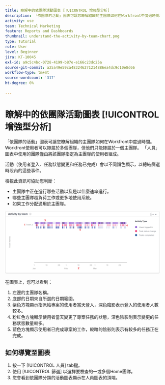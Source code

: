 ```yaml
---
title: 瞭解中的依團隊活動圖表 [!UICONTROL 增強型分析]
description: 「依團隊的活動」圖表可讓您瞭解組織的主團隊如何在Workfront中度過時間。
activity: use
team: Technical Marketing
feature: Reports and Dashboards
thumbnail: understand-the-activity-by-team-chart.png
type: Tutorial
role: User
level: Beginner
jira: KT-10045
exl-id: a9c5c4bc-0728-4199-b87e-e166c23dc25a
source-git-commit: a25a49e59ca483246271214886ea4dc9c10e8d66
workflow-type: tm+mt
source-wordcount: '317'
ht-degree: 0%

---
```


# 瞭解中的依團隊活動圖表 [!UICONTROL 增強型分析]

「依團隊的活動」圖表可讓您瞭解組織的主團隊如何在Workfront中度過時間。 Workfront使用者可以隸屬於多個團隊，但他們只能隸屬於一個主團隊。 「人員」圖表中使用的團隊僅由將該團隊指定為主團隊的使用者組成。

活動（使用者登入、任務狀態變更和任務已完成）會以不同顏色顯示，以總結篩選時段內的這些事件。

檢視此資訊可協助您判斷：

* 主團隊中正在進行哪些活動以及是以什麼速率進行。
* 哪些主團隊超負荷工作或更多地使用系統。
* 如果工作分配適用於主團隊。

![此影像會依團隊圖表顯示活動，其數字位於下列專案符號所述的區域](assets/section-3-1.png)

在圖表上，您可以看到：

1. 左邊的主團隊名稱。
1. 底部的日期來自所選的日期範圍。
1. 紫色方塊顯示指派給專案的使用者當天登入，深色陰影表示登入的使用者人數較多。
1. 粉紅色方塊顯示使用者當天變更了專案任務的狀態，深色陰影則表示變更的任務狀態數量較多。
1. 藍色方塊顯示使用者已完成專案的工作，較暗的陰影則表示有較多的任務正在完成。

## 如何導覽至圖表

1. 按一下 [!UICONTROL 人員] tab鍵。
1. 使用 [!UICONTROL 篩選] 以選擇要檢查的一或多個Home團隊。
1. 您會看到依團隊分類的活動圖表顯示在人員圖表的頂端。
